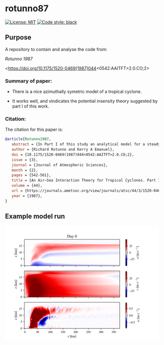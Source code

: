 # rotunno87
<a href="https://opensource.org/licenses/MIT"><img alt="License: MIT" src=https://img.shields.io/badge/License-MIT-blue.svg></a>
 <a href="https://github.com/psf/black"><img alt="Code style: black" src="https://img.shields.io/badge/code%20style-black-000000.svg"></a>

## Purpose

A repository to contain and analyse the code from:

_Rotunno 1987_

<https://doi.org/10.1175/1520-0469(1987)044<0542:AAITFT>2.0.CO;2>


### Summary of paper:

- There is a nice azimuthally symetric model of a tropical cyclone.

- It works well, and vindicates the potential insensity
 theory suggested by part I of this work.

### Citation:

The citation for this paper is:

```bibtex
@article{Rotunno1987,
   abstract = {In Part I of this study an analytical model for a steady-state tropical cyclone is constructed on the assumption that boundary-layer air parcels are conditionally neutral to displacements along the angular momentum surfaces of the hurricane vortex. The reversible thermodynamics implied by this assumption allows the mature storm to be thought of as a simple Carnot engine, acquiring heat at the high-temperature ocean surface and losing heat near the low-temperature tropopause. Although the oceanic heat source is universally recognized as the sine qua non for the mature hurricane, there is also wide acceptance of conditional instability of the second kind (CISK) (which makes no specific reference to surface heat fluxes) as the formative mechanism. This ambivalence is seen in that all numerical-simulation studies find it essential to have transfer from the ocean surface yet all start from a conditionally unstable atmosphere. The hypothesis put forward in Part I, based on the steady-state theory, is that the truly important thermodynamic interaction, even in the developing star, is between vortex and ocean (as distinct from vortex and convection sustained by preexisting conditional instability as in the CISK theory) with cumulus convection rapidly redistributing heat acquired at the oceanic source upward and outward to the upper tropospheric sink. On this view, it is not the organization of convection that is needed per se, but the organization of surface heat flux. We have constructed a time-dependent nonhydrostatic axisymmetric numerical model with convection explicitly accounted for to examine this idea. The numerical experiments show that as a result of a finite-amplitude air-sea interaction instability a hurricane-like vortex may indeed amplify in an atmosphere which is neutral to cumulus convection and attain an intensity and structure which are in excellent agreement with the theoretical predictions of Part I. We examine in detail the model's heat budget which confirms the crucial importance of boundary-layer processes in controlling the structure and evolution of the vortex. We also confirm the conjecture made in Part I that, within a large-scale limit, the horizontal size of the mature tropical cyclone is determined by that of the initial disturbance.},
   author = {Richard Rotunno and Kerry A Emanuel},
   doi = {10.1175/1520-0469(1987)044<0542:AAITFT>2.0.CO;2},
   issue = {3},
   journal = {Journal of Atmospheric Sciences},
   month = {2},
   pages = {542-561},
   title = {An Air–Sea Interaction Theory for Tropical Cyclones. Part II: Evolutionary Study Using a Nonhydrostatic Axisymmetric Numerical},
   volume = {44},
   url = {https://journals.ametsoc.org/view/journals/atsc/44/3/1520-0469_1987_044_0542_aaitft_2_0_co_2.xml},
   year = {1987},
}

```

## Example model run
![Model run](gifs/ani_model.gif)
